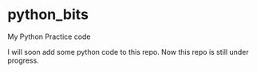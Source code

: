# python_bits
My Python Practice code

I will soon add some python code to this repo. Now 
this repo is still under progress.
